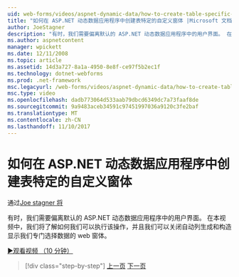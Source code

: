 ```yaml
---
uid: web-forms/videos/aspnet-dynamic-data/how-to-create-table-specific-custom-forms-in-an-aspnet-dynamic-data-application
title: "如何在 ASP.NET 动态数据应用程序中创建表特定的自定义窗体 |Microsoft 文档"
author: JoeStagner
description: "有时，我们需要偏离默认的 ASP.NET 动态数据应用程序中的用户界面。 在本视频中，我们将了解如何我们可以执行该操作，并且，我们可以如何将关闭..."
ms.author: aspnetcontent
manager: wpickett
ms.date: 12/11/2008
ms.topic: article
ms.assetid: 14d3a727-8a1a-4950-8e8f-ce97f5b2ec1f
ms.technology: dotnet-webforms
ms.prod: .net-framework
msc.legacyurl: /web-forms/videos/aspnet-dynamic-data/how-to-create-table-specific-custom-forms-in-an-aspnet-dynamic-data-application
msc.type: video
ms.openlocfilehash: dadb773064d533aab79dbcd6349dc7a73faaf8de
ms.sourcegitcommit: 9a9483aceb34591c97451997036a9120c3fe2baf
ms.translationtype: MT
ms.contentlocale: zh-CN
ms.lasthandoff: 11/10/2017
---
```

<a name="how-to-create-table-specific-custom-forms-in-an-aspnet-dynamic-data-application"></a>如何在 ASP.NET 动态数据应用程序中创建表特定的自定义窗体
====================
通过[Joe stagner 将](https://github.com/JoeStagner)

有时，我们需要偏离默认的 ASP.NET 动态数据应用程序中的用户界面。 在本视频中，我们将了解如何我们可以执行该操作，并且我们可以关闭自动列生成和构造显示我们专门选择数据的 web 窗体。

[&#9654;观看视频 （10 分钟）](https://channel9.msdn.com/Blogs/ASP-NET-Site-Videos/how-to-create-table-specific-custom-forms-in-an-aspnet-dynamic-data-application)

>[!div class="step-by-step"]
[上一页](how-to-remove-columns-from-your-dynamicdata-data-grids.md)
[下一页](aspnet-dynamic-data-custom-form-formatting.md)
